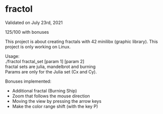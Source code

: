 # fractol

Validated on July 23rd, 2021

125/100 with bonuses

This project is about creating fractals with 42 minilibx (graphic library).
This project is only working on Linux.

Usage:  
./fractol fractal_set [param 1] [param 2]  
fractal sets are julia, mandelbrot and burning  
Params are only for the Julia set (Cx and Cy).

Bonuses implemented: 
- Additional fractal (Burning Ship)  
- Zoom that follows the mouse direction  
- Moving the view by pressing the arrow keys  
- Make the color range shift (with the key P)
